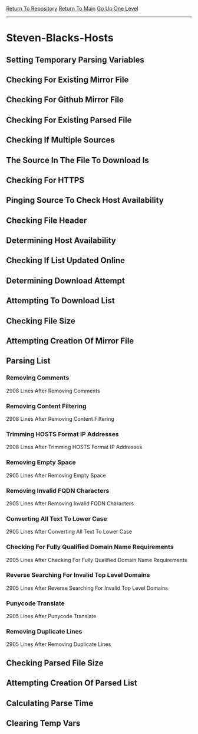 [Return To Repository](https://github.com/bast69/piholeparser/)
[Return To Main](https://github.com/bast69/piholeparser/blob/master/RecentRunLogs/Mainlog.md)
[Go Up One Level](https://github.com/bast69/piholeparser/blob/master/RecentRunLogs/TopLevelScripts/30-Processing-External-Blacklists.md)
____________________________________
# Steven-Blacks-Hosts
## Setting Temporary Parsing Variables
## Checking For Existing Mirror File
## Checking For Github Mirror File
## Checking For Existing Parsed File
## Checking If Multiple Sources
## The Source In The File To Download Is
## Checking For HTTPS
## Pinging Source To Check Host Availability
## Checking File Header
## Determining Host Availability
## Checking If List Updated Online
## Determining Download Attempt
## Attempting To Download List
## Checking File Size
## Attempting Creation Of Mirror File
## Parsing List
### Removing Comments
2908 Lines After Removing Comments
### Removing Content Filtering
2908 Lines After Removing Content Filtering
### Trimming HOSTS Format IP Addresses
2908 Lines After Trimming HOSTS Format IP Addresses
### Removing Empty Space
2905 Lines After Removing Empty Space
### Removing Invalid FQDN Characters
2905 Lines After Removing Invalid FQDN Characters
### Converting All Text To Lower Case
2905 Lines After Converting All Text To Lower Case
### Checking For Fully Qualified Domain Name Requirements
2905 Lines After Checking For Fully Qualified Domain Name Requirements
### Reverse Searching For Invalid Top Level Domains
2905 Lines After Reverse Searching For Invalid Top Level Domains
### Punycode Translate
2905 Lines After Punycode Translate
### Removing Duplicate Lines
2905 Lines After Removing Duplicate Lines
## Checking Parsed File Size
## Attempting Creation Of Parsed List
## Calculating Parse Time
## Clearing Temp Vars
